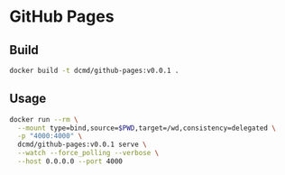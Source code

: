 # GitHub Pages

## Build

```bash
docker build -t dcmd/github-pages:v0.0.1 .
```

## Usage

```bash
docker run --rm \
  --mount type=bind,source=$PWD,target=/wd,consistency=delegated \
  -p "4000:4000" \
  dcmd/github-pages:v0.0.1 serve \
  --watch --force_polling --verbose \
  --host 0.0.0.0 --port 4000
```